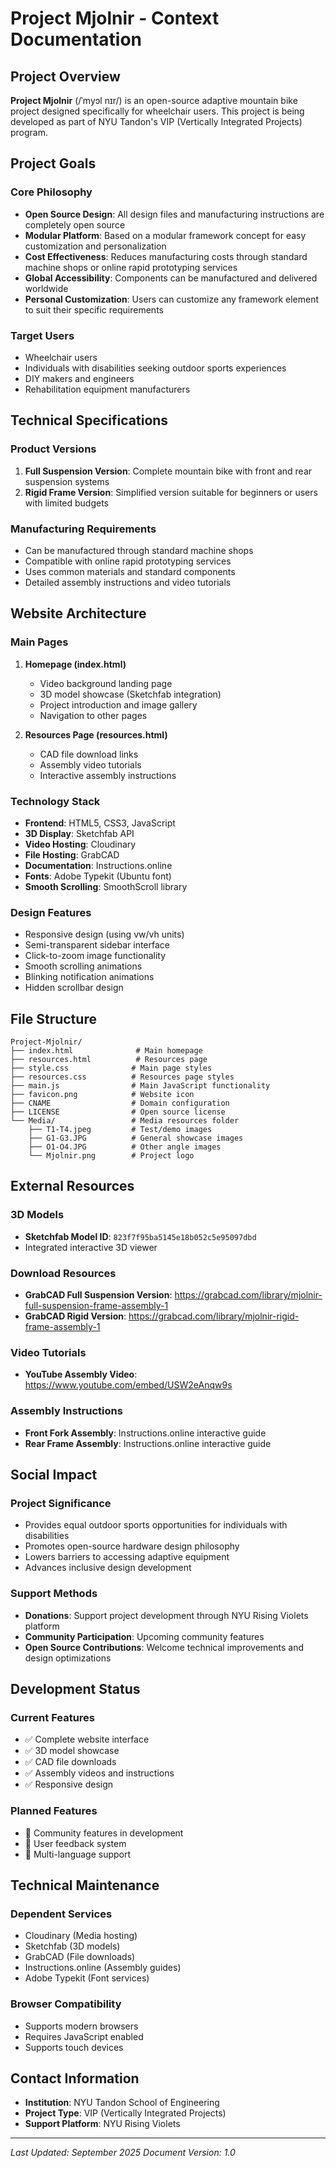 # Project Mjolnir - Context Documentation

## Project Overview

**Project Mjolnir** (/ˈmyɔl nɪr/) is an open-source adaptive mountain bike project designed specifically for wheelchair users. This project is being developed as part of NYU Tandon's VIP (Vertically Integrated Projects) program.

## Project Goals

### Core Philosophy

- **Open Source Design**: All design files and manufacturing instructions are completely open source
- **Modular Platform**: Based on a modular framework concept for easy customization and personalization
- **Cost Effectiveness**: Reduces manufacturing costs through standard machine shops or online rapid prototyping services
- **Global Accessibility**: Components can be manufactured and delivered worldwide
- **Personal Customization**: Users can customize any framework element to suit their specific requirements

### Target Users

- Wheelchair users
- Individuals with disabilities seeking outdoor sports experiences
- DIY makers and engineers
- Rehabilitation equipment manufacturers

## Technical Specifications

### Product Versions

1. **Full Suspension Version**: Complete mountain bike with front and rear suspension systems
2. **Rigid Frame Version**: Simplified version suitable for beginners or users with limited budgets

### Manufacturing Requirements

- Can be manufactured through standard machine shops
- Compatible with online rapid prototyping services
- Uses common materials and standard components
- Detailed assembly instructions and video tutorials

## Website Architecture

### Main Pages

1. **Homepage (index.html)**

   - Video background landing page
   - 3D model showcase (Sketchfab integration)
   - Project introduction and image gallery
   - Navigation to other pages

2. **Resources Page (resources.html)**
   - CAD file download links
   - Assembly video tutorials
   - Interactive assembly instructions

### Technology Stack

- **Frontend**: HTML5, CSS3, JavaScript
- **3D Display**: Sketchfab API
- **Video Hosting**: Cloudinary
- **File Hosting**: GrabCAD
- **Documentation**: Instructions.online
- **Fonts**: Adobe Typekit (Ubuntu font)
- **Smooth Scrolling**: SmoothScroll library

### Design Features

- Responsive design (using vw/vh units)
- Semi-transparent sidebar interface
- Click-to-zoom image functionality
- Smooth scrolling animations
- Blinking notification animations
- Hidden scrollbar design

## File Structure

```
Project-Mjolnir/
├── index.html              # Main homepage
├── resources.html          # Resources page
├── style.css              # Main page styles
├── resources.css          # Resources page styles
├── main.js                # Main JavaScript functionality
├── favicon.png            # Website icon
├── CNAME                  # Domain configuration
├── LICENSE                # Open source license
└── Media/                 # Media resources folder
    ├── T1-T4.jpeg         # Test/demo images
    ├── G1-G3.JPG          # General showcase images
    ├── O1-O4.JPG          # Other angle images
    └── Mjolnir.png        # Project logo
```

## External Resources

### 3D Models

- **Sketchfab Model ID**: `823f7f95ba5145e18b052c5e95097dbd`
- Integrated interactive 3D viewer

### Download Resources

- **GrabCAD Full Suspension Version**: https://grabcad.com/library/mjolnir-full-suspension-frame-assembly-1
- **GrabCAD Rigid Version**: https://grabcad.com/library/mjolnir-rigid-frame-assembly-1

### Video Tutorials

- **YouTube Assembly Video**: https://www.youtube.com/embed/USW2eAnqw9s

### Assembly Instructions

- **Front Fork Assembly**: Instructions.online interactive guide
- **Rear Frame Assembly**: Instructions.online interactive guide

## Social Impact

### Project Significance

- Provides equal outdoor sports opportunities for individuals with disabilities
- Promotes open-source hardware design philosophy
- Lowers barriers to accessing adaptive equipment
- Advances inclusive design development

### Support Methods

- **Donations**: Support project development through NYU Rising Violets platform
- **Community Participation**: Upcoming community features
- **Open Source Contributions**: Welcome technical improvements and design optimizations

## Development Status

### Current Features

- ✅ Complete website interface
- ✅ 3D model showcase
- ✅ CAD file downloads
- ✅ Assembly videos and instructions
- ✅ Responsive design

### Planned Features

- 🔄 Community features in development
- 🔄 User feedback system
- 🔄 Multi-language support

## Technical Maintenance

### Dependent Services

- Cloudinary (Media hosting)
- Sketchfab (3D models)
- GrabCAD (File downloads)
- Instructions.online (Assembly guides)
- Adobe Typekit (Font services)

### Browser Compatibility

- Supports modern browsers
- Requires JavaScript enabled
- Supports touch devices

## Contact Information

- **Institution**: NYU Tandon School of Engineering
- **Project Type**: VIP (Vertically Integrated Projects)
- **Support Platform**: NYU Rising Violets

---

_Last Updated: September 2025_
_Document Version: 1.0_
